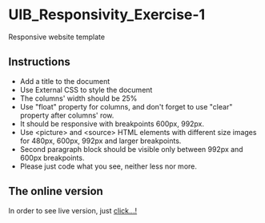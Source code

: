 # UIB_Responsivity_Exercise-1

Responsive website template

## Instructions

- Add a title to the document
- Use External CSS to style the document
- The columns' width should be 25%
- Use "float" property for columns, and don't forget to use "clear" property after columns' row.
- It should be responsive with breakpoints 600px, 992px.
- Use \<picture> and \<source> HTML elements with different size images for 480px, 600px, 992px and larger breakpoints.
- Second paragraph block should be visible only between 992px and 600px breakpoints.
- Please just code what you see, neither less nor more.

## The online version

In order to see live version, just [click...!](https://hsnakk.github.io/UIB_Responsivity_Exercise-1/)
